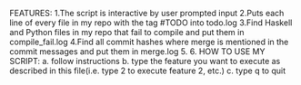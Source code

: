 FEATURES:
1.The script is interactive by user prompted input
2.Puts each line of every file in my repo with the tag #TODO into todo.log
3.Find Haskell and Python files in my repo that fail to compile and put them in compile_fail.log
4.Find all commit hashes where merge is mentioned in the commit messages and put them in merge.log
5.
6.
HOW TO USE MY SCRIPT:
a. follow instructions
b. type the feature you want to execute as described in this file(i.e. type 2 to execute feature 2, etc.)
c. type q to quit

